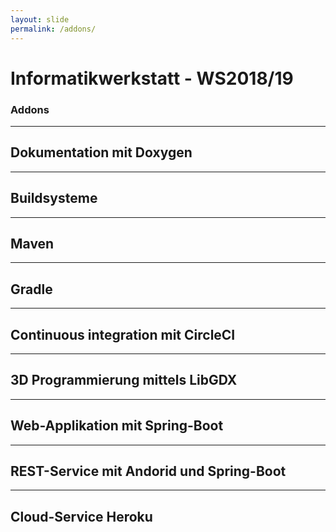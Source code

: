 ```yaml
---
layout: slide
permalink: /addons/
---
```


# Informatikwerkstatt - WS2018/19
### Addons

---

## Dokumentation mit Doxygen

---

## Buildsysteme

---

## Maven

---

## Gradle

---

## Continuous integration mit CircleCI

---

## 3D Programmierung mittels LibGDX

---

## Web-Applikation mit Spring-Boot

---

## REST-Service mit Andorid und Spring-Boot

---

## Cloud-Service Heroku



